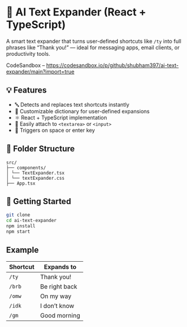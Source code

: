 # 🔁 AI Text Expander (React + TypeScript)

A smart text expander that turns user-defined shortcuts like `/ty` into full phrases like “Thank you!” — ideal for messaging apps, email clients, or productivity tools.

CodeSandbox – https://codesandbox.io/p/github/shubham397/ai-text-expander/main?import=true

## 💡 Features

- 🔤 Detects and replaces text shortcuts instantly
- 🧠 Customizable dictionary for user-defined expansions
- ⚛️ React + TypeScript implementation
- 🧩 Easily attach to `<textarea>` or `<input>`
- 🔁 Triggers on space or enter key

## 📁 Folder Structure

```
src/
├── components/
│ └── TextExpander.tsx
│ └── textExpander.css
├── App.tsx

```

## 🚀 Getting Started

```bash
git clone
cd ai-text-expander
npm install
npm start
```

## Example

| Shortcut | Expands to    |
| -------- | ------------- |
| `/ty`    | Thank you!    |
| `/brb`   | Be right back |
| `/omw`   | On my way     |
| `/idk`   | I don’t know  |
| `/gm`    | Good morning  |
